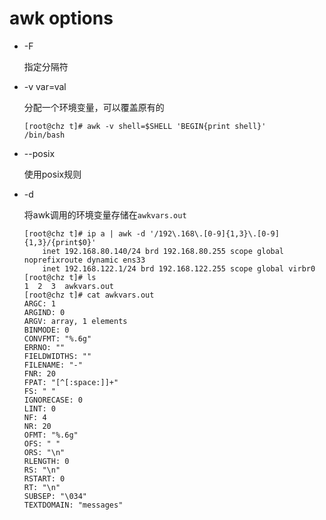# awk options

- -F

  指定分隔符

- -v var=val

  分配一个环境变量，可以覆盖原有的

  ```
  [root@chz t]# awk -v shell=$SHELL 'BEGIN{print shell}'
  /bin/bash
  ```

- --posix

  使用posix规则

- -d

  将awk调用的环境变量存储在`awkvars.out`

  ```
  [root@chz t]# ip a | awk -d '/192\.168\.[0-9]{1,3}\.[0-9]{1,3}/{print$0}'
      inet 192.168.80.140/24 brd 192.168.80.255 scope global noprefixroute dynamic ens33
      inet 192.168.122.1/24 brd 192.168.122.255 scope global virbr0
  [root@chz t]# ls
  1  2  3  awkvars.out
  [root@chz t]# cat awkvars.out 
  ARGC: 1
  ARGIND: 0
  ARGV: array, 1 elements
  BINMODE: 0
  CONVFMT: "%.6g"
  ERRNO: ""
  FIELDWIDTHS: ""
  FILENAME: "-"
  FNR: 20
  FPAT: "[^[:space:]]+"
  FS: " "
  IGNORECASE: 0
  LINT: 0
  NF: 4
  NR: 20
  OFMT: "%.6g"
  OFS: " "
  ORS: "\n"
  RLENGTH: 0
  RS: "\n"
  RSTART: 0
  RT: "\n"
  SUBSEP: "\034"
  TEXTDOMAIN: "messages"
  ```

  